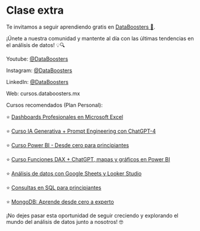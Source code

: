 # Clase extra

Te invitamos a seguir aprendiendo gratis en [DataBoosters 🚀](https://www.youtube.com/watch?v=sWoybDEpsGQ).

¡Únete a nuestra comunidad y mantente al día con las últimas tendencias en el análisis de datos! 💡🔍

Youtube: [@DataBoosters](https://www.youtube.com/watch?v=sWoybDEpsGQ)

Instagram: [@DataBoosters](https://www.instagram.com/reel/C3l0AX-gRqb/?utm_source=ig_web_copy_link)

LinkedIn: [@DataBoosters](https://www.linkedin.com/feed/update/urn:li:activity:7137608355262410752)

Web: cursos.databoosters.mx





Cursos recomendados (Plan Personal):

⭐️ [Dashboards Profesionales en Microsoft Excel](https://www.udemy.com/course/microsoft-excel-analisis-de-datos-con-tablas-dinamicas/?referralCode=FDB5BA849B47DB6744B4)

⭐️ [Curso IA Generativa + Prompt Engineering con ChatGPT-4](https://www.udemy.com/course/curso-de-prompt-engineering-con-chatgpt/?referralCode=9B4E3E732FAE3EFBC557)

⭐️ [Curso Power BI - Desde cero para principiantes](https://www.udemy.com/course/power-bi-introduccion/?referralCode=A5D7834B43B0E91E305D)

⭐️ [Curso Funciones DAX + ChatGPT, mapas y gráficos en Power BI](https://www.udemy.com/course/power-bi-analisis-de-casos-reales-y-funciones-dax/?referralCode=0794BBC0D9A57EBD519D)

⭐️ [Análisis de datos con Google Sheets y Looker Studio](https://www.udemy.com/course/google-data-studio-desde-cero-para-principiantes/?referralCode=E9C3798748CC7F4007DA)

⭐️ [Consultas en SQL para principiantes](https://www.udemy.com/course/sql-desde-cero-curso-practico/?referralCode=B936BACD66633079644D)

⭐️ [MongoDB: Aprende desde cero a experto](https://www.udemy.com/course/mongodb-aprende-desde-cero/?referralCode=EE3E5BE5A48046434337)

¡No dejes pasar esta oportunidad de seguir creciendo y explorando el mundo del análisis de datos junto a nosotros! 🤓